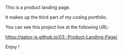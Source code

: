 This is a product landing page.

It makes up the third part of my coding portfolio.

You can see this project live at the following URL:

https://galon-js.github.io/03.-Product-Landing-Page/

Enjoy !
